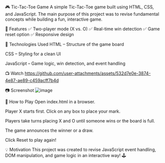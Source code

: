 🎮 Tic-Tac-Toe Game
A simple Tic-Tac-Toe game built using HTML, CSS, and JavaScript.
The main purpose of this project was to revise fundamental concepts while building a fun, interactive game.

🚀 Features
✅ Two-player mode (X vs. O)
✅ Real-time win detection
✅ Game reset option
✅ Responsive design

📌 Technologies Used
HTML – Structure of the game board

CSS – Styling for a clean UI

JavaScript – Game logic, win detection, and event handling

📺 Watch
https://github.com/user-attachments/assets/532d7e0e-3874-4e87-ae89-c459acff7b4d

📷 Screenshot
![image](https://github.com/user-attachments/assets/33a2c2dd-9234-410c-b805-ecc0c00690d3)


🎯 How to Play
Open index.html in a browser.

Player X starts first. Click on any box to place your mark.

Players take turns placing X and O until someone wins or the board is full.

The game announces the winner or a draw.

Click Reset to play again!

💡 Motivation
This project was created to revise JavaScript event handling, DOM manipulation, and game logic in an interactive way! 🕹️
